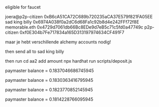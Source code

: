 
eligible for faucet

joera@p2p-citizen 0xB6cA51CA72C689b720235aCA37E579f821FA05EE
sad king billy 0x6974A038f0a2dC6d68Fa1c92b8d4e242FFf72f8E
memorable.eth 0x4729d7061db66Bc8EDe9d7eB5c71c5fd0a47749c
p2p-citizen 0xf0E304b7Fe717834a165D313197974634CF491F7

maar je hebt verschillende alchemy accounts nodig! 


then send all to sad king billy 

then run 
cd aa2
add amount
npx hardhat run scripts/deposit.js 


paymaster balance = 0.1837046686745945

paymaster balance = 0.1830363416795945

paymaster balance = 0.1823770852145945

paymaster balance = 0.1814228766095945